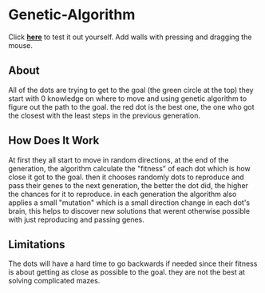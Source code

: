 # Genetic-Algorithm
Click <a href="https://maayanbenshneor.github.io/Genetic-Algorithm/" target="_blank"><b>here</b></a> to test it out yourself.
Add walls with pressing and dragging the mouse.

## About
All of the dots are trying to get to the goal (the green circle at the top) they start with 0 knowledge on where to move and using genetic algorithm to figure out the
path to the goal. the red dot is the best one, the one who got the closest with the least steps in the previous generation.

## How Does It Work
At first they all start to move in random directions, at the end of the generation, the algorithm calculate the "fitness" of each dot which is how
close it got to the goal. then it chooses randomly dots to reproduce and pass their genes to the next generation, the better the dot did, the higher the
chances for it to reproduce. in each generation the algorithm also applies a small "mutation" which is a small direction change in each dot's brain, this helps to discover new
solutions that werent otherwise possible with just reproducing and passing genes.

## Limitations
The dots will have a hard time to go backwards if needed since their fitness is about getting as close as possible to the goal. they are not the best at
solving complicated mazes.
